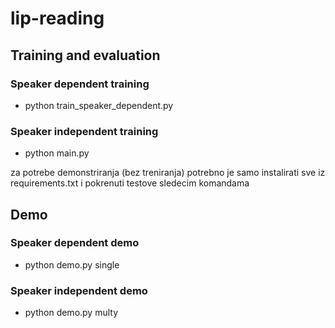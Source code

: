 # lip-reading

## Training and evaluation
### Speaker dependent training
- python train_speaker_dependent.py
### Speaker independent training
- python main.py

za potrebe demonstriranja (bez treniranja) potrebno je samo instalirati sve iz requirements.txt i pokrenuti testove sledecim komandama
## Demo
### Speaker dependent demo
- python demo.py single
### Speaker independent demo
- python demo.py multy


